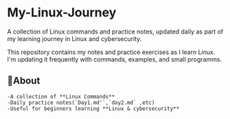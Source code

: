 # My-Linux-Journey
A collection of Linux commands and practice notes, updated daily as part of my learning journey in Linux and cybersecurity.

This repository contains my notes and practice exercises as I learn Linux.
I'm updating it frequently with commands, examples, and small programms.

## 📌About
    -A collection of **Linux Commands**
    -Daily practice notes(`Day1.md'`,`day2.md` ,etc)
    -Useful for beginners learning **Linux & cybersecurity**

